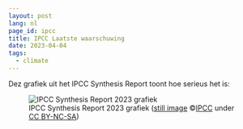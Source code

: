 ```yaml
---
layout: post
lang: nl
page_id: ipcc
title: IPCC Laatste waarschuwing
date: 2023-04-04
tags:
  - climate
---
```


Dez grafiek uit het IPCC Synthesis Report toont hoe serieus het is:

<figure><img src='{{ "/assets/img/blog/IPCC_2023_opwarming.jpg" | relative_url }}' alt='IPCC Synthesis Report 2023 grafiek'>
<figcaption class="kleiner">IPCC Synthesis Report 2023 grafiek (<a prefix="dct: https://purl.org/dc/terms/"
href="https://purl.org/dc/dcmitype/Image" property="dct:title" rel="dct:type">still image</a> &copy;<a prefix="cc:
https://creativecommons.org/ns#" href="https://www.ipcc.ch/report/sixth-assessment-report-cycle/"
property="cc:attributionName" rel="cc:attributionURL">IPCC</a> under <a rel="license"
href="http://creativecommons.org/licenses/by-nc-sa/4.0/">CC BY-NC-SA</a>)</figcaption>
</figure>

